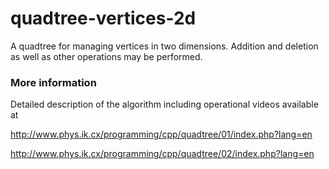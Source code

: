 # quadtree-vertices-2d

A quadtree for managing vertices in two dimensions. Addition and deletion as well as other operations may be performed.

### More information
Detailed description of the algorithm including operational videos available at

http://www.phys.ik.cx/programming/cpp/quadtree/01/index.php?lang=en

http://www.phys.ik.cx/programming/cpp/quadtree/02/index.php?lang=en
